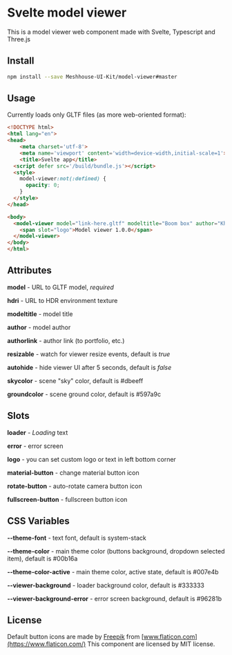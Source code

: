 # Svelte model viewer

This is a model viewer web component made with Svelte, Typescript and Three.js

## Install
```bash
npm install --save Meshhouse-UI-Kit/model-viewer#master
```

## Usage
Currently loads only GLTF files (as more web-oriented format):
```html
<!DOCTYPE html>
<html lang="en">
<head>
	<meta charset='utf-8'>
	<meta name='viewport' content='width=device-width,initial-scale=1'>
	<title>Svelte app</title>
  <script defer src='/build/bundle.js'></script>
  <style>
    model-viewer:not(:defined) {
      opacity: 0;
    }
  </style>
</head>

<body>
  <model-viewer model="link-here.gltf" modeltitle="Boom box" author="Khronos Group" style="height: 600px;">
    <span slot="logo">Model viewer 1.0.0</span>
  </model-viewer>
</body>
</html>
```

## Attributes
**model** - URL to GLTF model, *required*

**hdri** - URL to HDR environment texture

**modeltitle** - model title

**author** - model author

**authorlink** - author link (to portfolio, etc.)

**resizable** - watch for viewer resize events, default is *true*

**autohide** - hide viewer UI after 5 seconds, default is *false*

**skycolor** - scene "sky" color, default is #dbeeff

**groundcolor** - scene ground color, default is #597a9c

## Slots
**loader** - *Loading* text

**error** - error screen

**logo** - you can set custom logo or text in left bottom corner

**material-button** - change material button icon

**rotate-button** - auto-rotate camera button icon

**fullscreen-button** - fullscreen button icon

## CSS Variables
**--theme-font** - text font, default is system-stack

**--theme-color** - main theme color (buttons background, dropdown selected item), default is #00b16a

**--theme-color-active** - main theme color, active state, default is #007e4b

**--viewer-background** - loader background color, default is #333333

**--viewer-background-error** - error screen background, default is #96281b


## License
Default button icons are made by [Freepik](https://www.flaticon.com/authors/freepik) from [www.flaticon.com](https://www.flaticon.com/)
This component are licensed by MIT license.
